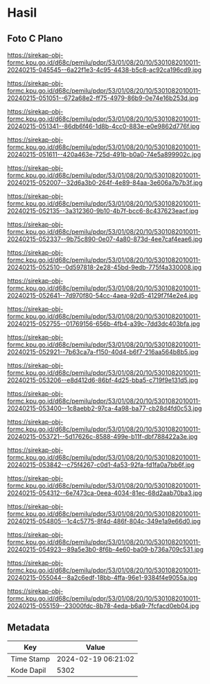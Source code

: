 # Hasil

## Foto C Plano

https://sirekap-obj-formc.kpu.go.id/d68c/pemilu/pdpr/53/01/08/20/10/5301082010011-20240215-045545--6a22f1e3-4c95-4438-b5c8-ac92ca196cd9.jpg

https://sirekap-obj-formc.kpu.go.id/d68c/pemilu/pdpr/53/01/08/20/10/5301082010011-20240215-051051--672a68e2-ff75-4979-86b9-0e74e16b253d.jpg

https://sirekap-obj-formc.kpu.go.id/d68c/pemilu/pdpr/53/01/08/20/10/5301082010011-20240215-051341--86db6f46-1d8b-4cc0-883e-e0e9862d776f.jpg

https://sirekap-obj-formc.kpu.go.id/d68c/pemilu/pdpr/53/01/08/20/10/5301082010011-20240215-051611--420a463e-725d-491b-b0a0-74e5a899902c.jpg

https://sirekap-obj-formc.kpu.go.id/d68c/pemilu/pdpr/53/01/08/20/10/5301082010011-20240215-052007--32d6a3b0-264f-4e89-84aa-3e606a7b7b3f.jpg

https://sirekap-obj-formc.kpu.go.id/d68c/pemilu/pdpr/53/01/08/20/10/5301082010011-20240215-052135--3a312360-9b10-4b7f-bcc6-8c437623eacf.jpg

https://sirekap-obj-formc.kpu.go.id/d68c/pemilu/pdpr/53/01/08/20/10/5301082010011-20240215-052337--9b75c890-0e07-4a80-873d-4ee7caf4eae6.jpg

https://sirekap-obj-formc.kpu.go.id/d68c/pemilu/pdpr/53/01/08/20/10/5301082010011-20240215-052510--0d597818-2e28-45bd-9edb-775f4a330008.jpg

https://sirekap-obj-formc.kpu.go.id/d68c/pemilu/pdpr/53/01/08/20/10/5301082010011-20240215-052641--7d970f80-54cc-4aea-92d5-4129f7f4e2e4.jpg

https://sirekap-obj-formc.kpu.go.id/d68c/pemilu/pdpr/53/01/08/20/10/5301082010011-20240215-052755--01769156-656b-4fb4-a39c-7dd3dc403bfa.jpg

https://sirekap-obj-formc.kpu.go.id/d68c/pemilu/pdpr/53/01/08/20/10/5301082010011-20240215-052921--7b63ca7a-f150-40d4-b6f7-216aa564b8b5.jpg

https://sirekap-obj-formc.kpu.go.id/d68c/pemilu/pdpr/53/01/08/20/10/5301082010011-20240215-053206--e8d412d6-86bf-4d25-bba5-c719f9e131d5.jpg

https://sirekap-obj-formc.kpu.go.id/d68c/pemilu/pdpr/53/01/08/20/10/5301082010011-20240215-053400--1c8aebb2-97ca-4a98-ba77-cb28d4fd0c53.jpg

https://sirekap-obj-formc.kpu.go.id/d68c/pemilu/pdpr/53/01/08/20/10/5301082010011-20240215-053721--5d17626c-8588-499e-b11f-dbf788422a3e.jpg

https://sirekap-obj-formc.kpu.go.id/d68c/pemilu/pdpr/53/01/08/20/10/5301082010011-20240215-053842--c75f4267-c0d1-4a53-92fa-fd1fa0a7bb6f.jpg

https://sirekap-obj-formc.kpu.go.id/d68c/pemilu/pdpr/53/01/08/20/10/5301082010011-20240215-054312--6e7473ca-0eea-4034-81ec-68d2aab70ba3.jpg

https://sirekap-obj-formc.kpu.go.id/d68c/pemilu/pdpr/53/01/08/20/10/5301082010011-20240215-054805--1c4c5775-8f4d-486f-804c-349e1a9e66d0.jpg

https://sirekap-obj-formc.kpu.go.id/d68c/pemilu/pdpr/53/01/08/20/10/5301082010011-20240215-054923--89a5e3b0-8f6b-4e60-ba09-b736a709c531.jpg

https://sirekap-obj-formc.kpu.go.id/d68c/pemilu/pdpr/53/01/08/20/10/5301082010011-20240215-055044--8a2c6edf-18bb-4ffa-96e1-9384f4e9055a.jpg

https://sirekap-obj-formc.kpu.go.id/d68c/pemilu/pdpr/53/01/08/20/10/5301082010011-20240215-055159--23000fdc-8b78-4eda-b6a9-7fcfacd0eb04.jpg


## Metadata

| Key        | Value               |
| ---------- | ------------------- |
| Time Stamp | 2024-02-19 06:21:02 |
| Kode Dapil | 5302                |



